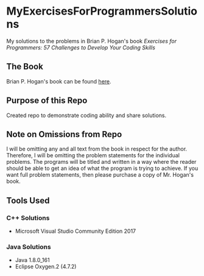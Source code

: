 # MyExercisesForProgrammersSolutions
My solutions to the problems in Brian P. Hogan's book *Exercises for Programmers: 57 Challenges to Develop Your Coding Skills*

## The Book
Brian P. Hogan's book can be found [here](https://pragprog.com/book/bhwb/exercises-for-programmers "Mr. Hogan's Book").

## Purpose of this Repo
Created repo to demonstrate coding ability and share solutions.

## Note on Omissions from Repo
I will be omitting any and all text from the book in respect for the author. Therefore, I will be omitting the problem statements for the individual problems. The programs will be titled and written in a way where the reader should be able to get an idea of what the program is trying to achieve. If you want full problem statements, then please purchase a copy of Mr. Hogan's book.

## Tools Used
### C++ Solutions
* Microsoft Visual Studio Community Edition 2017

### Java Solutions
* Java 1.8.0_161
* Eclipse Oxygen.2 (4.7.2)
